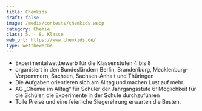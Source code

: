 ```yaml
---
title: Chemkids
draft: false
image: /media/contests/chemkids.webp
category: Chemie
class: 5. - 8. Klasse
web_url: https://www.chemkids.de/
type: wettbewerbe
---
```

- Experimentalwettbewerb für die Klassenstufen 4 bis 8
- organisiert in den Bundesländern Berlin, Brandenburg, Mecklenburg-Vorpommern,
Sachsen, Sachsen-Anhalt und Thüringen
- Die Aufgaben orientieren sich am Alltag und machen Lust auf mehr.
- AG „Chemie im Alltag“ für Schüler der Jahrgangsstufe 6:
Möglichkeit für die Schüler, die Experimente in der Schule durchzuführen
- Tolle Preise und eine feierliche Siegerehrung erwarten die Besten.

